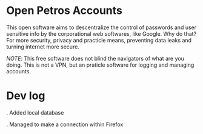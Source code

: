 # Open Petros Accounts

This open software aims to descentralize the control of passwords and user sensitive info by the 
corporational web softwares, like Google. Why do that? For more security, privacy and practicle means, preventing
data leaks and turning internet more secure.

*NOTE*: This free software does not blind the navigators of what are you doing. This is not a VPN, but
an praticle software for logging and managing accounts.

# Dev log

. Added local database

. Managed to make a connection within Firefox

